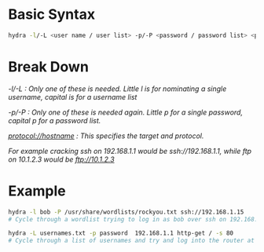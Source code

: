 # Basic Syntax

```sh
hydra -l/-L <user name / user list> -p/-P <password / password list> <protocol://hostname>
```
# Break Down
*-l/-L : Only one of these is needed. Little l is for nominating a single username, capital is for a username list*

*-p/-P : Only one of these is needed again. Little p for a single password, capital p for a password list.*

*<protocol://hostname> : This specifies the target and protocol.*

*For example cracking ssh on 192.168.1.1 would be ssh://192.168.1.1, while ftp on 10.1.2.3 would be ftp://10.1.2.3*

# Example
```sh
hydra -l bob -P /usr/share/wordlists/rockyou.txt ssh://192.168.1.15 
# Cycle through a wordlist trying to log in as bob over ssh on 192.168.1.1
```
```sh
hydra -L usernames.txt -p password  192.168.1.1 http-get / -s 80   
# Cycle through a list of usernames and try and log into the router at http://192.168.1.1:80/ with the password 'password'
```
